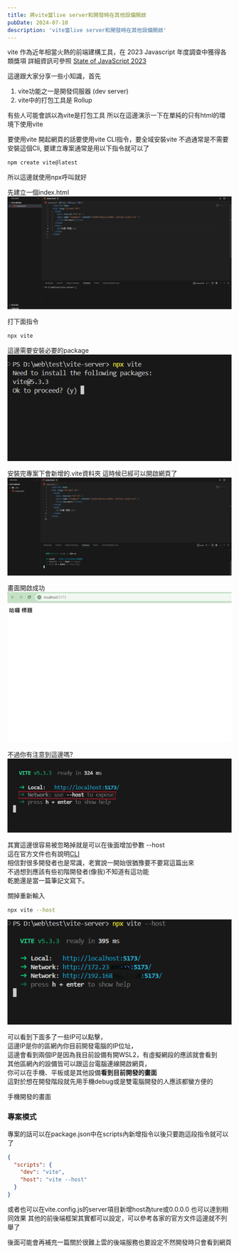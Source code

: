 ```yaml
---
title: 將vite當live server和開發時在其他設備開啟
pubDate: 2024-07-10
description: 'vite當live server和開發時在其他設備開啟'
---
```


vite 作為近年相當火熱的前端建構工具，在 2023 Javascript 年度調查中獲得各類獎項
詳細資訊可參照 [State of JavaScript 2023](https://2023.stateofjs.com/en-US/)

這邊跟大家分享一些小知識，首先

1. vite功能之一是開發伺服器 (dev server)
2. vite中的打包工具是 Rollup

有些人可能會誤以為vite是打包工具
所以在這邊演示一下在單純的只有html的環境下使用vite

要使用vite 開起網頁的話要使用vite CLI指令，要全域安裝vite
不過通常是不需要安裝這個Cli, 要建立專案通常是用以下指令就可以了

```sh
npm create vite@latest
```

所以這邊就使用npx呼叫就好

先建立一個index.html
![image](https://github.com/Gingene/astro-portfolio/blob/main/public/vite-post/vite1.png?raw=true)

打下面指令

```sh
npx vite
```

這邊需要安裝必要的package
![image](https://github.com/Gingene/astro-portfolio/blob/main/public/vite-post/vite3.png?raw=true)

安裝完專案下會新增的.vite資料夾
這時候已經可以開啟網頁了
![image](https://github.com/Gingene/astro-portfolio/blob/main/public/vite-post/vite4.png?raw=true)

畫面開啟成功
![image](https://github.com/Gingene/astro-portfolio/blob/main/public/vite-post/vite5.png?raw=true)

不過你有注意到這邊嗎?
![image](https://github.com/Gingene/astro-portfolio/blob/main/public/vite-post/vite-host.jpg?raw=true)

其實這邊很容易被忽略掉就是可以在後面增加參數 --host  
這在官方文件也有說明[CLI](https://vitejs.dev/guide/cli.html)  
相信對很多開發者也是常識，老實說一開始很猶豫要不要寫這篇出來  
不過想到應該有些初階開發者(像我)不知道有這功能  
乾脆還是當一篇筆記文寫下。

關掉重新輸入

```sh
npx vite --host
```

![image](https://github.com/Gingene/astro-portfolio/blob/main/public/vite-post/vite-network.png?raw=true)

可以看到下面多了一些IP可以點擊，  
這邊IP是你的區網內你目前開發電腦的IP位址，  
這邊會看到兩個IP是因為我目前設備有開WSL2，有虛擬網段的應該就會看到  
其他區網內的設備皆可以跟這台電腦連線開啟網頁，  
你可以在手機、平板或是其他設備**看到目前開發的畫面**  
這對於想在開發階段就先用手機debug或是雙電腦開發的人應該都蠻方便的

手機開發的畫面

### 專案模式

專案的話可以在package.json中在scripts內新增指令以後只要跑這段指令就可以了

```json
{
  "scripts": {
    "dev": "vite",
    "host": "vite --host"
  }
}
```

或者也可以在vite.config.js的server項目新增host為ture或0.0.0.0 也可以達到相同效果
其他的前後端框架其實都可以設定，可以參考各家的官方文件這邊就不列舉了

後面可能會再補充一篇關於很難上雲的後端服務也要設定不然開發時只會看到網頁
